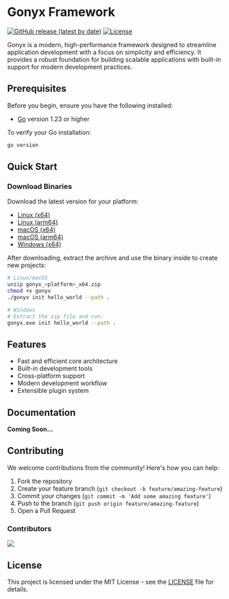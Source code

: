 # Gonyx Framework

[![GitHub release (latest by date)](https://img.shields.io/github/v/release/Blocktunium/gonyx)](https://github.com/Blocktunium/gonyx/releases/latest)
[![License](https://img.shields.io/github/license/Blocktunium/gonyx)](LICENSE)

Gonyx is a modern, high-performance framework designed to streamline application development with a focus on simplicity and efficiency. It provides a robust foundation for building scalable applications with built-in support for modern development practices.

## Prerequisites

Before you begin, ensure you have the following installed:
- [Go](https://golang.org/dl/) version 1.23 or higher

To verify your Go installation:
```bash
go version
```

## Quick Start

### Download Binaries

Download the latest version for your platform:

- [Linux (x64)](https://github.com/Blocktunium/gonyx/releases/download/v0.2.0/gonyx_linux_amd64.zip)
- [Linux (arm64)](https://github.com/Blocktunium/gonyx/releases/download/v0.2.0/gonyx_linux_arm64.zip)
- [macOS (x64)](https://github.com/Blocktunium/gonyx/releases/download/v0.2.0/gonyx_macos_amd64.zip)
- [macOS (arm64)](https://github.com/Blocktunium/gonyx/releases/download/v0.2.0/gonyx_macos_arm64.zip)
- [Windows (x64)](https://github.com/Blocktunium/gonyx/releases/download/v0.2.0/gonyx_windows_amd64.zip)

After downloading, extract the archive and use the binary inside to create new projects:

```bash
# Linux/macOS
unzip gonyx_<platform>_x64.zip
chmod +x gonyx
./gonyx init hello_world --path .

# Windows
# Extract the zip file and run:
gonyx.exe init hello_world --path .
```

## Features

- Fast and efficient core architecture
- Built-in development tools
- Cross-platform support
- Modern development workflow
- Extensible plugin system

## Documentation

**Coming Soon...**

## Contributing

We welcome contributions from the community! Here's how you can help:

1. Fork the repository
2. Create your feature branch (`git checkout -b feature/amazing-feature`)
3. Commit your changes (`git commit -m 'Add some amazing feature'`)
4. Push to the branch (`git push origin feature/amazing-feature`)
5. Open a Pull Request

### Contributors

<a href="https://github.com/Blocktunium/gonyx/graphs/contributors">
  <img src="https://contrib.rocks/image?repo=Blocktunium/gonyx" />
</a>

## License

This project is licensed under the MIT License - see the [LICENSE](LICENSE) file for details.

